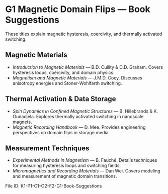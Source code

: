 # G1 Magnetic Domain Flips — Book Suggestions

These titles explain magnetic hysteresis, coercivity, and thermally activated switching.

## Magnetic Materials
- *Introduction to Magnetic Materials* — B.D. Cullity & C.D. Graham. Covers hysteresis loops, coercivity, and domain physics.
- *Magnetism and Magnetic Materials* — J.M.D. Coey. Discusses anisotropy energies and Stoner-Wohlfarth switching.

## Thermal Activation & Data Storage
- *Spin Dynamics in Confined Magnetic Structures* — B. Hillebrands & K. Ounadjela. Explores thermally activated switching in nanoscale magnets.
- *Magnetic Recording Handbook* — D. Mee. Provides engineering perspectives on domain flips in storage media.

## Measurement Techniques
- *Experimental Methods in Magnetism* — B. Fauché. Details techniques for measuring hysteresis loops and switching fields.
- *Micromagnetics and Recording Materials* — Dan Wei. Covers modeling and measurement of magnetic domain transitions.

File ID: K1-P1-C1-O2-F2-G1-Book-Suggestions
